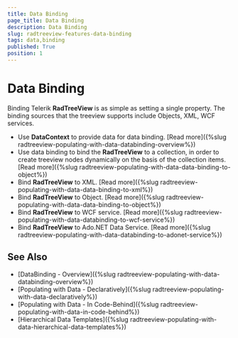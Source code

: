 ```yaml
---
title: Data Binding
page_title: Data Binding
description: Data Binding
slug: radtreeview-features-data-binding
tags: data,binding
published: True
position: 1
---
```


# Data Binding

Binding Telerik __RadTreeView__ is as simple as setting a single property. The binding sources that the treeview supports include Objects, XML, WCF services.

* Use __DataContext__ to provide data for data binding. [Read more]({%slug radtreeview-populating-with-data-databinding-overview%})
* Use data binding to bind the __RadTreeView__ to a collection, in order to create treeview nodes dynamically on the basis of the collection items. [Read more]({%slug radtreeview-populating-with-data-data-binding-to-object%})
* Bind __RadTreeView__ to XML. [Read more]({%slug radtreeview-populating-with-data-data-binding-to-xml%})
* Bind __RadTreeView__ to Object. [Read more]({%slug radtreeview-populating-with-data-data-binding-to-object%})
* Bind __RadTreeView__ to WCF service. [Read more]({%slug radtreeview-populating-with-data-databinding-to-wcf-service%})
* Bind __RadTreeView__ to Ado.NET Data Service. [Read more]({%slug radtreeview-populating-with-data-databinding-to-adonet-service%})
 
## See Also

 * [DataBinding - Overview]({%slug radtreeview-populating-with-data-databinding-overview%})
 * [Populating with Data - Declaratively]({%slug radtreeview-populating-with-data-declaratively%})
 * [Populating with Data - In Code-Behind]({%slug radtreeview-populating-with-data-in-code-behind%})
 * [Hierarchical Data Templates]({%slug radtreeview-populating-with-data-hierarchical-data-templates%})
